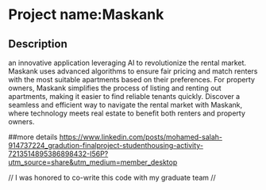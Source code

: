 # Project name:Maskank

## Description
an innovative application leveraging AI to revolutionize the rental market. Maskank uses advanced algorithms to ensure fair pricing and match renters with the most suitable apartments based on their preferences. For property owners, Maskank simplifies the process of listing and renting out apartments, making it easier to find reliable tenants quickly. Discover a seamless and efficient way to navigate the rental market with Maskank, where technology meets real estate to benefit both renters and property owners.

##more details 
https://www.linkedin.com/posts/mohamed-salah-914737224_gradution-finalproject-studenthousing-activity-7213514895386898432-I56P?utm_source=share&utm_medium=member_desktop

//
I was honored to co-write this code with my graduate team
//
